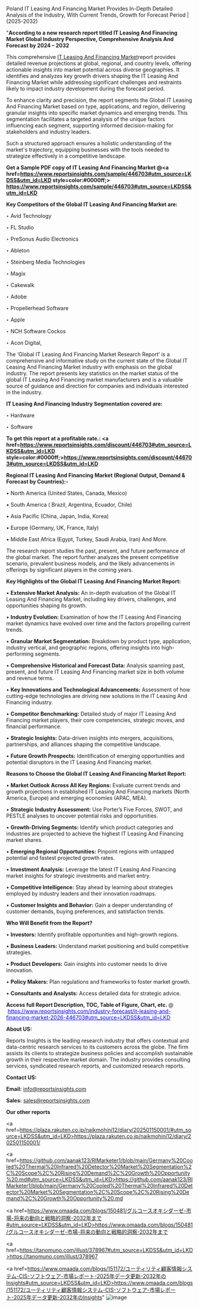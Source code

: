 Poland IT Leasing And Financing Market Provides In-Depth Detailed Analysis of the Industry, With Current Trends, Growth for Forecast Period | (2025-2032)

"<strong>According to a new research report titled IT Leasing And Financing Market Global Industry Perspective, Comprehensive Analysis And Forecast by 2024 – 2032</strong>

This comprehensive <a href=https://www.reportsinsights.com/sample/446703>IT Leasing And Financing Market</a>report provides detailed revenue projections at global, regional, and country levels, offering actionable insights into market potential across diverse geographies. It identifies and analyzes key growth drivers shaping the IT Leasing And Financing Market while addressing significant challenges and restraints likely to impact industry development during the forecast period.

To enhance clarity and precision, the report segments the Global IT Leasing And Financing Market based on type, applications, and region, delivering granular insights into specific market dynamics and emerging trends. This segmentation facilitates a targeted analysis of the unique factors influencing each segment, supporting informed decision-making for stakeholders and industry leaders.

Such a structured approach ensures a holistic understanding of the market's trajectory, equipping businesses with the tools needed to strategize effectively in a competitive landscape.

<strong>Get a Sample PDF copy of IT Leasing And Financing Market </strong><strong>@<a href=https://www.reportsinsights.com/sample/446703#utm_source=LKDSS&utm_id=LKD style=color:#0000ff;> https://www.reportsinsights.com/sample/446703#utm_source=LKDSS&utm_id=LKD</a></strong></font>

<strong>Key Competitors of the Global IT Leasing And Financing Market are:</strong>

‣ Avid Technology

‣ FL Studio

‣ PreSonus Audio Electronics

‣ Ableton

‣ Steinberg Media Technologies

‣ Magix

‣ Cakewalk

‣ Adobe

‣ Propellerhead Software

‣ Apple

‣ NCH Software Cockos

‣ Acon Digital,

The ‘Global IT Leasing And Financing Market Research Report’ is a comprehensive and informative study on the current state of the Global IT Leasing And Financing Market industry with emphasis on the global industry. The report presents key statistics on the market status of the global IT Leasing And Financing market manufacturers and is a valuable source of guidance and direction for companies and individuals interested in the industry.

<strong>IT Leasing And Financing Industry Segmentation covered are:</strong>

‣ Hardware

‣ Software

<strong>To get this report at a profitable rate.: <a href=https://www.reportsinsights.com/discount/446703#utm_source=LKDSS&utm_id=LKD style=color:#0000ff;>https://www.reportsinsights.com/discount/446703#utm_source=LKDSS&utm_id=LKD</a></strong></font>

<strong>Regional IT Leasing And Financing Market (Regional Output, Demand &amp; Forecast by Countries):-</strong>

• North America (United States, Canada, Mexico)

• South America ( Brazil, Argentina, Ecuador, Chile)

• Asia Pacific (China, Japan, India, Korea)

• Europe (Germany, UK, France, Italy)

• Middle East Africa (Egypt, Turkey, Saudi Arabia, Iran) And More.

The research report studies the past, present, and future performance of the global market. The report further analyzes the present competitive scenario, prevalent business models, and the likely advancements in offerings by significant players in the coming years.

<strong>Key Highlights of the Global IT Leasing And Financing Market Report:</strong>

• <strong>Extensive Market Analysis:</strong> An in-depth evaluation of the Global IT Leasing And Financing Market, including key drivers, challenges, and opportunities shaping its growth.

• <strong>Industry Evolution:</strong> Examination of how the IT Leasing And Financing market dynamics have evolved over time and the factors propelling current trends.

• <strong>Granular Market Segmentation:</strong> Breakdown by product type, application, industry vertical, and geographic regions, offering insights into high-performing segments.

• <strong>Comprehensive Historical and Forecast Data:</strong> Analysis spanning past, present, and future IT Leasing And Financing market size in both volume and revenue terms.

• <strong>Key Innovations and Technological Advancements:</strong> Assessment of how cutting-edge technologies are driving new solutions in the IT Leasing And Financing industry.

• <strong>Competitor Benchmarking:</strong> Detailed study of major IT Leasing And Financing market players, their core competencies, strategic moves, and financial performance.

• <strong>Strategic Insights:</strong> Data-driven insights into mergers, acquisitions, partnerships, and alliances shaping the competitive landscape.

• <strong>Future Growth Prospects:</strong> Identification of emerging opportunities and potential disruptors in the IT Leasing And Financing market.

<strong>Reasons to Choose the Global IT Leasing And Financing Market Report:</strong>

• <strong>Market Outlook Across All Key Regions:</strong> Evaluate current trends and growth projections in established IT Leasing And Financing markets (North America, Europe) and emerging economies (APAC, MEA).

• <strong>Strategic Industry Assessment:</strong> Use Porter’s Five Forces, SWOT, and PESTLE analyses to uncover potential risks and opportunities.

• <strong>Growth-Driving Segments:</strong> Identify which product categories and industries are projected to achieve the highest IT Leasing And Financing market shares.

• <strong>Emerging Regional Opportunities:</strong> Pinpoint regions with untapped potential and fastest projected growth rates.

• <strong>Investment Analysis:</strong> Leverage the latest IT Leasing And Financing market insights for strategic investments and market entry.

• <strong>Competitive Intelligence:</strong> Stay ahead by learning about strategies employed by industry leaders and their innovation roadmaps.

• <strong>Customer Insights and Behavior:</strong> Gain a deeper understanding of customer demands, buying preferences, and satisfaction trends.

<strong>Who Will Benefit from the Report?</strong>

• <strong>Investors:</strong> Identify profitable opportunities and high-growth regions.

• <strong>Business Leaders:</strong> Understand market positioning and build competitive strategies.

• <strong>Product Developers:</strong> Gain insights into customer needs to drive innovation.

• <strong>Policy Makers:</strong> Plan regulations and frameworks to foster market growth.

• <strong>Consultants and Analysts:</strong> Access detailed data for strategic advice.
</ul>
<strong>Access full Report Description, TOC, Table of Figure, Chart, etc. </strong>@  <a href=https://www.reportsinsights.com/industry-forecast/it-leasing-and-financing-market-2026-446703#utm_source=LKDSS&utm_id=LKD style=color:#0000ff;>https://www.reportsinsights.com/industry-forecast/it-leasing-and-financing-market-2026-446703#utm_source=LKDSS&utm_id=LKD</a></font>

<strong><strong>About US</strong>:</strong>

Reports Insights is the leading research industry that offers contextual and data-centric research services to its customers across the globe. The firm assists its clients to strategize business policies and accomplish sustainable growth in their respective market domain. The industry provides consulting services, syndicated research reports, and customized research reports.

<strong>Contact US:</strong>

<p class=""""><b>Email:</b> <a href=mailto:info@reportsinsights.com>info@reportsinsights.com</a></p>
<p class=""""><b>Sales:</b> <a href=mailto:sales@reportsinsights.com>sales@reportsinsights.com</a></p>

<strong>Our other reports</strong>

<a href=https://plaza.rakuten.co.jp/naikmohini12/diary/202501150001/#utm_source=LKDSS&utm_id=LKD>https://plaza.rakuten.co.jp/naikmohini12/diary/202501150001/</a>

<a href=https://github.com/aanak123/RIMarketer1/blob/main/Germany%20Cooled%20Thermal%20Infrared%20Detector%20Market%20Segmentation%2C%20Scope%2C%20Rising%20Demand%2C%20Growth%20Opportunity%20.md#utm_source=LKDSS&utm_id=LKD>https://github.com/aanak123/RIMarketer1/blob/main/Germany%20Cooled%20Thermal%20Infrared%20Detector%20Market%20Segmentation%2C%20Scope%2C%20Rising%20Demand%2C%20Growth%20Opportunity%20.md</a>

<a href=https://www.omaada.com/blogs/150481/グルコースオキシダーゼ-市場-将来の動向と戦略的洞察-2032年まで#utm_source=LKDSS&utm_id=LKD>https://www.omaada.com/blogs/150481/グルコースオキシダーゼ-市場-将来の動向と戦略的洞察-2032年まで</a>

<a href=https://tanomuno.com/illust/378967#utm_source=LKDSS&utm_id=LKD>https://tanomuno.com/illust/378967</a>

<a href=https://www.omaada.com/blogs/151172/ユーティリティ顧客情報システム-CIS-ソフトウェア-市場レポート-2025年データ更新-2032年のInsights#utm_source=LKDSS&utm_id=LKD>https://www.omaada.com/blogs/151172/ユーティリティ顧客情報システム-CIS-ソフトウェア-市場レポート-2025年データ更新-2032年のInsights</a>"
![image](https://github.com/user-attachments/assets/a16c66dd-92fa-4fb2-bcd0-4d0a08b148ba)
